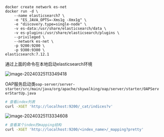 ```shell
docker create network es-net
docker run -d \
	--name elasticsearch7 \
    -e "ES_JAVA_OPTS=-Xms1g -Xmx1g" \
    -e "discovery.type=single-node" \
    -v es-data:/usr/share/elasticsearch/data \
    -v es-plugins:/usr/share/elasticsearch/plugins \
    --privileged \
    --network es-net \
    -p 9200:9200 \
    -p 9300:9300 \
elasticsearch:7.12.1
```

通过上面的命令在本地启动elasticsearch环境

![image-20240325113349418](https://cdn.jsdelivr.net/gh/WangMinan/Pics/image-20240325113349418.png)

OAP服务启动类`oap-server/server-starter/src/main/java/org/apache/skywalking/oap/server/starter/OAPServerStartUp.java`

```sh
# 查看index列表
curl -XGET 'http://localhost:9200/_cat/indices?v'
```

![image-20240325113334608](https://cdn.jsdelivr.net/gh/WangMinan/Pics/image-20240325113334608.png)

```sh
# 查看某个index的mapping结构
curl -XGET 'http://localhost:9200/<index_name>/_mapping?pretty'
```

